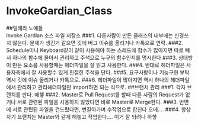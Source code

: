 # InvokeGardian_Class
##일해라 노예들<br/>Invoke Gardian 소스 파일 저장소
###1. 다른사람이 만든 클래스의 내부에는 신경쓰지 않는다. 문제가 생긴거 같으면 깃에 버그 이슈를 올리거나 카톡으로 연락.
###2. Schedule이나 Keyboard같이 같이 사용해야 하는 스레드에 함수가 많아지면 따로 빼서 하나의 함수에 몰아서 관리하고 주석으로 누구의 함수인지를 명시한다
###3. 상대방이 만든 요소를 사용할때는 헤더파일을 잘 읽고 사용한다.
###4. 반대로 헤더파일은 사용자측에서 잘 사용할수 있게 친절한 주석을 단다.
###5. 요구사항이나 기능구현 부탁 역시 깃에 이슈 올리거나 카톡으로.
###6. 헤더파일이 많아지면 역시 하나의 헤더파일에서 관리하고 관리헤더파일만 import하면 되는 식으로.
##브랜치 관리
###1. 각자 브랜치를 판다. 에헿
###2. Master로 Pull Request를 할때 다른 사람의 Request가 없거나 서로 관련된 파일을 사용하지 않았다면 바로 Master로 Merge한다.
###3. 반면에 서로 관련된 파일을 건드렸다면, 번갈아가며 수작업으로 합친다 으에....
###4. 항상 자기 브랜치는 Master와 같게 해놓고 작업한다.... 이거 잘 되려나 하핳